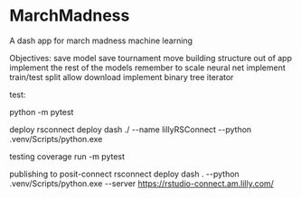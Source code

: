 # MarchMadness
 A dash app for march madness machine learning

Objectives:
save model
save tournament
move building structure out of app
implement the rest of the models
    remember to scale neural net
implement train/test split
allow download
implement binary tree iterator

test:

python -m pytest

deploy
rsconnect deploy dash ./ --name lillyRSConnect --python .venv/Scripts/python.exe 



testing 
coverage run -m pytest

publishing to posit-connect
rsconnect deploy dash . --python .venv/Scripts/python.exe --server https://rstudio-connect.am.lilly.com/